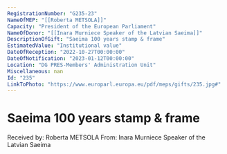 ```yaml
---
RegistrationNumber: "G235-23"
NameOfMEP: "[[Roberta METSOLA]]"
Capacity: "President of the European Parliament"
NameOfDonor: "[[Inara Murniece Speaker of the Latvian Saeima]]"
DescriptionOfGift: "Saeima 100 years stamp & frame"
EstimatedValue: "Institutional value"
DateOfReception: "2022-10-27T00:00:00"
DateOfNotification: "2023-01-12T00:00:00"
Location: "DG PRES-Members' Administration Unit"
Miscellaneous: nan
Id: "235"
LinkToPhoto: "https://www.europarl.europa.eu/pdf/meps/gifts/235.jpg#"
---
```


# Saeima 100 years stamp & frame

Received by: Roberta METSOLA
From: Inara Murniece Speaker of the Latvian Saeima
